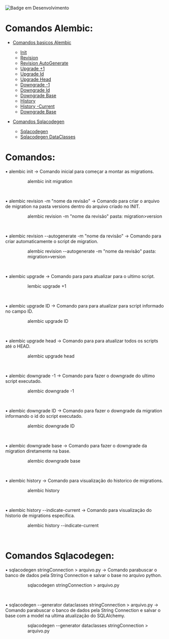 ![Badge em Desenvolvimento](http://img.shields.io/static/v1?label=STATUS&message=EM%20DESENVOLVIMENTO&color=GREEN&style=for-the-badge)
<h1>Comandos Alembic:</h1>

<!--ts-->
* [Comandos basicos Alembic](#comandos)
    * [Init](#init)
    * [Revision](#revision)
    * [Revision AutoGenerate](#revision-autogen)
    * [Upgrade +1](#upgrade+1)
    * [Upgrade Id](#upgradeId)
    * [Upgrade Head](#upgradeHead)
    * [Downgrade -1](#downgrade-1)
    * [Downgrade Id](#downgradeId)
    * [Downgrade Base](#downgradeBase)
    * [History](#history)
    * [History -Current](#historyCurrent)
    * [Downgrade Base](#downgradeBase)

* [Comandos Sqlacodegen](#Sqlacodegen)
    * [Sqlacodegen](#sqlacode)
    * [Sqlacodegen DataClasses](#sqlacodegenDataclasses)

<h1 id="comandos">Comandos:</h1>

• <span id="init"> alembic init <NOME> -> Comando inicial para começar a montar as migrations.</span> <br>
<p style="padding-left:5em;">alembic init migration <br>
</p><br>

• <span id="revision"> alembic revision -m "nome da revisão" <NOME> -> Comando para criar o arquivo de migration na pasta versions dentro do arquivo criado no INIT. </span> <br>
<p style="padding-left:5em;">alembic revision -m "nome da revisão"   pasta: migration>version <br>
</p><br>

• <span id="revision-autogen"> alembic revision --autogenerate -m "nome da revisão" <NOME> -> Comando para criar automaticamente o script de migration. </span> <br>
<p style="padding-left:5em;">alembic revision --autogenerate -m "nome da revisão"   pasta: migration>version <br>
</p><br>


• <span id="upgrade+1"> alembic upgrade <NOME> -> Comando para para atualizar para o ultimo script. </span> <br>
<p style="padding-left:5em;">lembic upgrade +1<br>
</p><br>

• <span id="upgradeId"> alembic upgrade ID <NOME> -> Comando para para atualizar para script informado no campo ID.</span> <br>
<p style="padding-left:5em;">alembic upgrade ID <br>
</p><br>

• <span id="upgradeHead"> alembic upgrade head <NOME> -> Comando para para atualizar todos os scripts até o HEAD. </span> <br>
<p style="padding-left:5em;">alembic upgrade head <br>
</p><br>

• <span id="downgrade-1"> alembic downgrade -1 <NOME> -> Comando para fazer o downgrade do ultimo script executado.</span> <br>
<p style="padding-left:5em;">alembic downgrade -1 <br>
</p><br>

• <span id="downgradeId"> alembic downgrade ID <NOME> -> Comando para fazer o downgrade da migration informando o id do script executado.</span> <br>
<p style="padding-left:5em;">alembic downgrade ID<br>
</p><br>

• <span id="downgradeBase"> alembic downgrade base <NOME> -> Comando para fazer o downgrade da migration diretamente na base. </span> <br>
<p style="padding-left:5em;">alembic downgrade base <br>
</p><br>

• <span id="history"> alembic history <NOME> -> Comando para visualização do historico de migrations.</span> <br>
<p style="padding-left:5em;">alembic history <br>
</p><br>

• <span id="historyCurrent"> alembic history --indicate-current<NOME> -> Comando para visualização do historio de migrations especifica.</span> <br>
<p style="padding-left:5em;">alembic history --indicate-current <br>
</p><br>

<h1 id="Sqlacodegen">Comandos Sqlacodegen:</h1>

• <span id="sqlacode"> sqlacodegen stringConnection > arquivo.py -> Comando parabuscar o banco de dados pela String Connection e salvar o base no arquivo python.</span> <br>
<p style="padding-left:5em;">sqlacodegen stringConnection > arquivo.py <br>
</p><br>

• <span id="sqlacodegenDataclasses"> sqlacodegen --generator dataclasses stringConnection > arquivo.py -> Comando parabuscar o banco de dados pela String Connection e salvar o base com a model na ultima atualização do SQLAlchemy.</span><br>
<p style="padding-left:5em;">sqlacodegen --generator dataclasses stringConnection > arquivo.py <br>
</p><br>